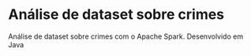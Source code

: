 # Análise de dataset sobre crimes
Análise de dataset sobre crimes com o Apache Spark. Desenvolvido em Java
